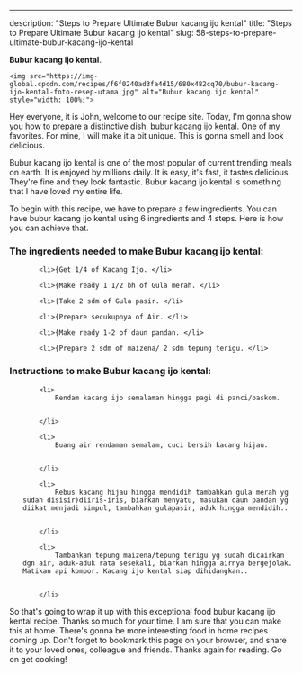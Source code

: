 ---
description: "Steps to Prepare Ultimate Bubur kacang ijo kental"
title: "Steps to Prepare Ultimate Bubur kacang ijo kental"
slug: 58-steps-to-prepare-ultimate-bubur-kacang-ijo-kental

<p>
	<strong>Bubur kacang ijo kental</strong>. 
	
</p>
<p>
	
	<img src="https://img-global.cpcdn.com/recipes/f6f0240ad3fa4d15/680x482cq70/bubur-kacang-ijo-kental-foto-resep-utama.jpg" alt="Bubur kacang ijo kental" style="width: 100%;">
	
	
</p>
<p>
	Hey everyone, it is John, welcome to our recipe site. Today, I'm gonna show you how to prepare a distinctive dish, bubur kacang ijo kental. One of my favorites. For mine, I will make it a bit unique. This is gonna smell and look delicious.
</p>
	
<p>
	Bubur kacang ijo kental is one of the most popular of current trending meals on earth. It is enjoyed by millions daily. It is easy, it's fast, it tastes delicious. They're fine and they look fantastic. Bubur kacang ijo kental is something that I have loved my entire life.
</p>
<p>
	
</p>

<p>
To begin with this recipe, we have to prepare a few ingredients. You can have bubur kacang ijo kental using 6 ingredients and 4 steps. Here is how you can achieve that.
</p>

<h3>The ingredients needed to make Bubur kacang ijo kental:</h3>

<ol>
	
		<li>{Get 1/4 of Kacang Ijo. </li>
	
		<li>{Make ready 1 1/2 bh of Gula merah. </li>
	
		<li>{Take 2 sdm of Gula pasir. </li>
	
		<li>{Prepare secukupnya of Air. </li>
	
		<li>{Make ready 1-2 of daun pandan. </li>
	
		<li>{Prepare 2 sdm of maizena/ 2 sdm tepung terigu. </li>
	
</ol>
<p>
	
</p>

<h3>Instructions to make Bubur kacang ijo kental:</h3>

<ol>
	
		<li>
			Rendam kacang ijo semalaman hingga pagi di panci/baskom.
			
			
		</li>
	
		<li>
			Buang air rendaman semalam, cuci bersih kacang hijau.
			
			
		</li>
	
		<li>
			Rebus kacang hijau hingga mendidih tambahkan gula merah yg sudah disisir)diiris-iris, biarkan menyatu, masukan daun pandan yg diikat menjadi simpul, tambahkan gulapasir, aduk hingga mendidih..
			
			
		</li>
	
		<li>
			Tambahkan tepung maizena/tepung terigu yg sudah dicairkan dgn air, aduk-aduk rata sesekali, biarkan hingga airnya bergejolak. Matikan api kompor. Kacang ijo kental siap dihidangkan..
			
			
		</li>
	
</ol>

<p>
	
</p>

<p>
	So that's going to wrap it up with this exceptional food bubur kacang ijo kental recipe. Thanks so much for your time. I am sure that you can make this at home. There's gonna be more interesting food in home recipes coming up. Don't forget to bookmark this page on your browser, and share it to your loved ones, colleague and friends. Thanks again for reading. Go on get cooking!
</p>
